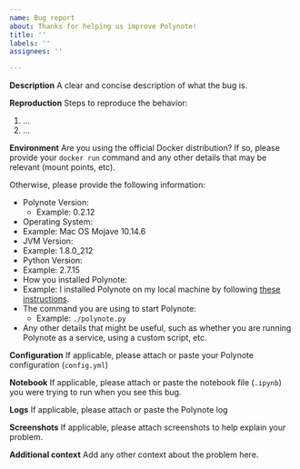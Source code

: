 ```yaml
---
name: Bug report
about: Thanks for helping us improve Polynote!
title: ''
labels: ''
assignees: ''

---
```


**Description**
A clear and concise description of what the bug is.

**Reproduction**
Steps to reproduce the behavior:
1. ...
2. ...

**Environment**
Are you using the official Docker distribution? If so, please provide your `docker run` command and any other details that may be relevant (mount points, etc). 

Otherwise, please provide the following information:
- Polynote Version: 
  - Example: 0.2.12
- Operating System: 
 - Example: Mac OS Mojave 10.14.6
- JVM Version:
 - Example: 1.8.0_212
- Python Version:
 - Example: 2.7.15
- How you installed Polynote: 
 - Example: I installed Polynote on my local machine by following [these instructions](https://polynote.org/docs/01-installation.html).
- The command you are using to start Polynote:
  - Example: `./polynote.py`
- Any other details that might be useful, such as whether you are running Polynote as a service, using a custom script, etc.  

**Configuration**
If applicable, please attach or paste your Polynote configuration (`config.yml`)

**Notebook**
If applicable, please attach or paste the notebook file (`.ipynb`) you were trying to run when you see this bug. 

**Logs**
If applicable, please attach or paste the Polynote log

**Screenshots**
If applicable, please attach screenshots to help explain your problem.

**Additional context**
Add any other context about the problem here.
